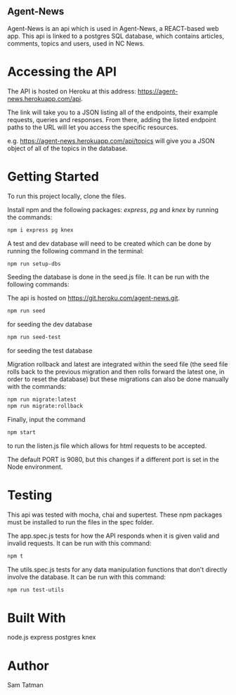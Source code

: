 ## Agent-News

Agent-News is an api which is used in Agent-News, a REACT-based web app. This api is linked to a postgres SQL database, which contains articles, comments, topics and users, used in NC News.

# Accessing the API

The API is hosted on Heroku at this address: https://agent-news.herokuapp.com/api.

The link will take you to a JSON listing all of the endpoints, their example requests, queries and responses. From there, adding the listed endpoint paths to the URL will let you access the specific resources.

e.g. https://agent-news.herokuapp.com/api/topics will give you a JSON object of all of the topics in the database.

# Getting Started

To run this project locally, clone the files.

Install npm and the following packages: _express_, _pg_ and _knex_ by running the commands:

```bash
npm i express pg knex
```

A test and dev database will need to be created which can be done by running the following command in the terminal:

```bash
npm run setup-dbs
```

Seeding the database is done in the seed.js file. It can be run with the following commands:

The api is hosted on https://git.heroku.com/agent-news.git.

```bash
npm run seed
```

for seeding the dev database

```bash
npm run seed-test
```

for seeding the test database

Migration rollback and latest are integrated within the seed file (the seed file rolls back to the previous migration and then rolls forward the latest one, in order to reset the database) but these migrations can also be done manually with the commands:

```bash
npm run migrate:latest
npm run migrate:rollback
```

Finally, input the command

```bash
npm start
```

to run the listen.js file which allows for html requests to be accepted.

The default PORT is 9080, but this changes if a different port is set in the Node environment.

# Testing

This api was tested with mocha, chai and supertest. These npm packages must be installed to run the files in the spec folder.

The app.spec.js tests for how the API responds when it is given valid and invalid requests. It can be run with this command:

```bash
npm t
```

The utils.spec.js tests for any data manipulation functions that don't directly involve the database. It can be run with this command:

```bash
npm run test-utils
```

# Built With

node.js
express
postgres
knex

# Author

Sam Tatman
